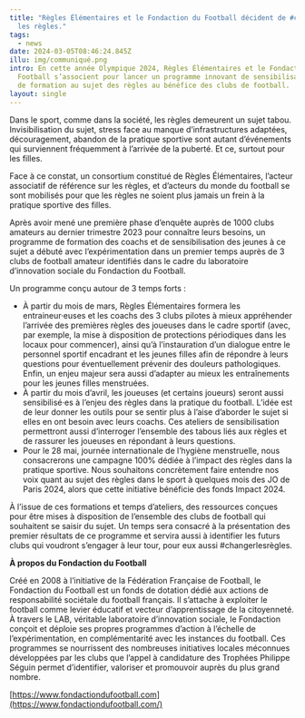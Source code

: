 ```yaml
---
title: "Règles Élémentaires et le Fondaction du Football décident de #changer
  les règles."
tags:
  - news
date: 2024-03-05T08:46:24.845Z
illu: img/communiqué.png
intro: En cette année Olympique 2024, Règles Élémentaires et le Fondaction du
  Football s’associent pour lancer un programme innovant de sensibilisation et
  de formation au sujet des règles au bénéfice des clubs de football.
layout: single
---
```

Dans le sport, comme dans la société, les règles demeurent un sujet tabou. Invisibilisation du sujet, stress face au manque d’infrastructures adaptées, découragement, abandon de la pratique sportive sont autant d’événements qui surviennent fréquemment à l’arrivée de la puberté. Et ce, surtout pour les filles. 

Face à ce constat, un consortium constitué de Règles Élémentaires, l’acteur associatif de référence sur les règles, et d’acteurs du monde du football se sont mobilisés pour que les règles ne soient plus jamais un frein à la pratique sportive des filles.

Après avoir mené une première phase d’enquête auprès de 1000 clubs amateurs au dernier trimestre 2023 pour connaître leurs besoins, un programme de formation des coachs et de sensibilisation des jeunes à ce sujet a débuté avec l’expérimentation dans un premier temps auprès de 3 clubs de football amateur identifiés dans le cadre du laboratoire d’innovation sociale du Fondaction du Football.

Un programme conçu autour de 3 temps forts :

* À partir du mois de mars, Règles Élémentaires formera les entraineur·euses et les coachs des 3 clubs pilotes à mieux appréhender l’arrivée des premières règles des joueuses dans le cadre sportif (avec, par exemple, la mise à disposition de protections périodiques dans les locaux pour commencer), ainsi qu’à l’instauration d’un dialogue entre le personnel sportif encadrant et les jeunes filles afin de répondre à leurs questions pour éventuellement prévenir des douleurs pathologiques. Enfin, un enjeu majeur sera aussi d’adapter au mieux les entraînements pour les jeunes filles menstruées.
* À partir du mois d’avril, les joueuses (et certains joueurs) seront aussi sensibilisé·es à l’enjeu des règles dans la pratique du football. L’idée est de leur donner les outils pour se sentir plus à l’aise d’aborder le sujet si elles en ont besoin avec leurs coachs. Ces ateliers de sensibilisation permettront aussi d’interroger l’ensemble des tabous liés aux règles et de rassurer les joueuses en répondant à leurs questions.
* Pour le 28 mai, journée internationale de l’hygiène menstruelle, nous consacrerons une campagne 100% dédiée à l’impact des règles dans la pratique sportive. Nous souhaitons concrètement faire entendre nos voix quant au sujet des règles dans le sport à quelques mois des JO de Paris 2024, alors que cette initiative bénéficie des fonds Impact 2024.

À l’issue de ces formations et temps d’ateliers, des ressources conçues pour être mises à disposition de l’ensemble des clubs de football qui souhaitent se saisir du sujet. Un temps sera consacré à la présentation des premier résultats de ce programme et servira aussi à identifier les futurs clubs qui voudront s’engager à leur tour, pour eux aussi #changerlesrègles.

**À propos du Fondaction du Football**

Créé en 2008 à l’initiative de la Fédération Française de Football, le Fondaction du Football est un fonds de dotation dédié aux actions de responsabilité sociétale du football français. Il s’attache à exploiter le football comme levier éducatif et vecteur d’apprentissage de la citoyenneté. À travers le LAB, véritable laboratoire d’innovation sociale, le Fondaction conçoit et déploie ses propres programmes d’action à l’échelle de l’expérimentation, en complémentarité avec les instances du football. Ces programmes se nourrissent des nombreuses initiatives locales méconnues développées par les clubs que l’appel à candidature des Trophées Philippe Séguin permet d’identifier, valoriser et promouvoir auprès du plus grand nombre.

[https://www.fondactiondufootball.com](https://www.fondactiondufootball.com/)